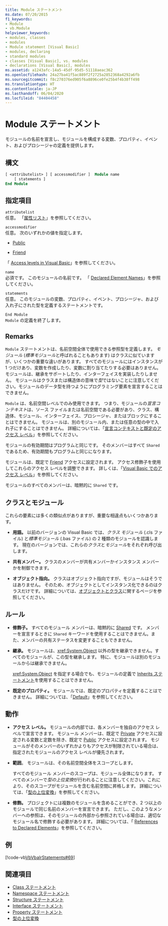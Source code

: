 ```yaml
---
title: Module ステートメント
ms.date: 07/20/2015
f1_keywords:
- Module
- vb.Module
helpviewer_keywords:
- modules, classes
- modules
- Module statement [Visual Basic]
- modules, declaring
- standard modules
- classes [Visual Basic], vs. modules
- declarations [Visual Basic], modules
ms.assetid: a1243afc-14a5-45df-95d5-51118aeac362
ms.openlocfilehash: 24a27ba41f5ac889f2f2725a2852368a4292a6fb
ms.sourcegitcommit: f8c270376ed905f6a8896ce0fe25b4f4b38ff498
ms.translationtype: HT
ms.contentlocale: ja-JP
ms.lasthandoff: 06/04/2020
ms.locfileid: "84404458"
---
```

# <a name="module-statement"></a>Module ステートメント

モジュールの名前を宣言し、モジュールを構成する変数、プロパティ、イベント、およびプロシージャの定義を提供します。

## <a name="syntax"></a>構文

```vb
[ <attributelist> ] [ accessmodifier ]  Module name
    [ statements ]
End Module
```

## <a name="parts"></a>指定項目

`attributelist`  
任意。 「[属性リスト](attribute-list.md)」を参照してください。

`accessmodifier`  
任意。 次のいずれかの値を指定します。

- [Public](../modifiers/public.md)

- [Friend](../modifiers/friend.md)

「 [Access levels in Visual Basic](../../programming-guide/language-features/declared-elements/access-levels.md)」を参照してください。

`name`  
必須です。 このモジュールの名前です。 「 [Declared Element Names](../../programming-guide/language-features/declared-elements/declared-element-names.md)」を参照してください。

`statements`  
任意。 このモジュールの変数、プロパティ、イベント、プロシージャ、および入れ子にされた型を定義するステートメントです。

`End Module`  
`Module` の定義を終了します。

## <a name="remarks"></a>Remarks

`Module` ステートメントは、名前空間全体で使用できる参照型を定義します。 *モジュール* (*標準モジュール*と呼ばれることもあります) はクラスに似ていますが、いくつかの重要な違いがあります。 すべてのモジュールにはインスタンスが 1 つだけあり、変数を作成したり、変数に割り当てたりする必要はありません。 モジュールは、継承をサポートしたり、インターフェイスを実装したりしません。 モジュールはクラスまたは構造体の意味で*型*ではないことに注意してください。モジュールのデータ型を持つようにプログラミング要素を宣言することはできません。

`Module` は、名前空間レベルでのみ使用できます。 つまり、モジュールの*宣言コンテキスト*は、ソース ファイルまたは名前空間である必要があり、クラス、構造体、モジュール、インターフェイス、プロシージャ、またはブロックにすることはできません。 モジュールは、別のモジュール内、または任意の型の中で入れ子にすることはできません。 詳細については、「[宣言コンテキストと既定のアクセス レベル](declaration-contexts-and-default-access-levels.md)」を参照してください。

モジュールの有効期間はプログラムと同じです。 そのメンバーはすべて `Shared` であるため、有効期間もプログラムと同じになります。

モジュールは、既定で [Friend](../modifiers/friend.md) アクセスに設定されます。 アクセス修飾子を使用してこれらのアクセス レベルを調整できます。 詳しくは、「[Visual Basic でのアクセス レベル](../../programming-guide/language-features/declared-elements/access-levels.md)」を参照してください。

モジュールのすべてのメンバーは、暗黙的に `Shared` です。

## <a name="classes-and-modules"></a>クラスとモジュール

これらの要素には多くの類似点がありますが、重要な相違点もいくつかあります。

- **用語。** 以前のバージョンの Visual Basic では、*クラス モジュール* (.cls ファイル) と*標準モジュール* (.bas ファイル) の 2 種類のモジュールを認識します。 現在のバージョンでは、これらの*クラス*と*モジュール*をそれぞれ呼び出します。

- **共有メンバー。** クラスのメンバーが共有メンバーかインスタンス メンバーかを制御できます。

- **オブジェクト指向。** クラスはオブジェクト指向ですが、モジュールはそうではありません。 そのため、オブジェクトとしてインスタンス化できるのはクラスだけです。 詳細については、[オブジェクトとクラス](../../programming-guide/language-features/objects-and-classes/index.md)に関するページを参照してください。

## <a name="rules"></a>ルール

- **修飾子。** すべてのモジュール メンバーは、暗黙的に [Shared](../modifiers/shared.md) です。 メンバーを宣言するときに `Shared` キーワードを使用することはできません。また、メンバーの共有ステータスを変更することもできません。

- **継承。** モジュールは、<xref:System.Object> 以外の型を継承できません。すべてのモジュールが、この型を継承します。 特に、モジュールは別のモジュールからは継承できません。

  <xref:System.Object> を指定する場合でも、モジュールの定義で [Inherits ステートメント](inherits-statement.md)を使用することはできません。

- **既定のプロパティ。** モジュールでは、既定のプロパティを定義することはできません。 詳細については、「[Default](../modifiers/default.md)」を参照してください。

## <a name="behavior"></a>動作

- **アクセス レベル。** モジュールの内部では、各メンバーを独自のアクセス レベルで宣言できます。 モジュール メンバーは、既定で [Private](../modifiers/private.md) アクセスに設定される変数と定数を除き、既定で [Public](../modifiers/public.md) アクセスに設定されます。 モジュールがそのメンバーのいずれかよりもアクセスが制限されている場合は、指定されたモジュールのアクセス レベルが優先されます。

- **範囲**。 モジュールは、その名前空間全体をスコープとします。

  すべてのモジュール メンバーのスコープは、モジュール全体になります。 すべてのメンバーで*型の上位変換*が行われることに注意してください。これにより、そのスコープがモジュールを含む名前空間に昇格します。 詳細については、「[型の上位変換](../../programming-guide/language-features/declared-elements/type-promotion.md)」を参照してください。

- **修飾。** プロジェクトには複数のモジュールを含めることができ、2 つ以上のモジュールで同じ名前のメンバーを宣言できます。 ただし、このようなメンバーへの参照は、そのモジュールの外部から参照されている場合は、適切なモジュール名で修飾する必要があります。 詳細については、「 [References to Declared Elements](../../programming-guide/language-features/declared-elements/references-to-declared-elements.md)」を参照してください。

## <a name="example"></a>例

[!code-vb[VbVbalrStatements#69](~/samples/snippets/visualbasic/VS_Snippets_VBCSharp/VbVbalrStatements/VB/Class1.vb#69)]

## <a name="see-also"></a>関連項目

- [Class ステートメント](class-statement.md)
- [Namespace ステートメント](namespace-statement.md)
- [Structure ステートメント](structure-statement.md)
- [Interface ステートメント](interface-statement.md)
- [Property ステートメント](property-statement.md)
- [型の上位変換](../../programming-guide/language-features/declared-elements/type-promotion.md)
